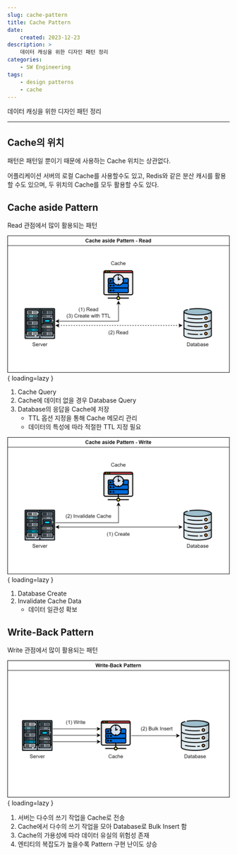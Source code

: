 ```yaml
---
slug: cache-pattern
title: Cache Pattern
date:
    created: 2023-12-23
description: >
    데이터 캐싱을 위한 디자인 패턴 정리
categories:
    - SW Engineering
tags:
    - design patterns
    - cache
---
```


데이터 캐싱을 위한 디자인 패턴 정리  

<!-- more -->

---

## Cache의 위치

패턴은 패턴일 뿐이기 때문에 사용하는 Cache 위치는 상관없다.  

어플리케이션 서버의 로컬 Cache를 사용할수도 있고, Redis와 같은 분산 캐시를 활용할 수도 있으며, 두 위치의 Cache를 모두 활용할 수도 있다.  

## Cache aside Pattern

Read 관점에서 많이 활용되는 패턴

![cache_aside_pattern_read](img/cache_aside_pattern_read.png){ loading=lazy }

1. Cache Query
1. Cache에 데이터 없을 경우 Database Query
1. Database의 응답을 Cache에 저장
    - TTL 옵션 지정을 통해 Cache 메모리 관리
    - 데이터의 특성에 따라 적절한 TTL 지정 필요

![cache_aside_pattern_write](img/cache_aside_pattern_write.png){ loading=lazy }

1. Database Create
1. Invalidate Cache Data
    - 데이터 일관성 확보

## Write-Back Pattern

Write 관점에서 많이 활용되는 패턴

![write_back_pattern](img/write_back_pattern.png){ loading=lazy }

1. 서버는 다수의 쓰기 작업을 Cache로 전송
1. Cache에서 다수의 쓰기 작업을 모아 Database로 Bulk Insert 함
1. Cache의 가용성에 따라 데이터 유실의 위험성 존재
1. 엔티티의 복잡도가 높을수록 Pattern 구현 난이도 상승